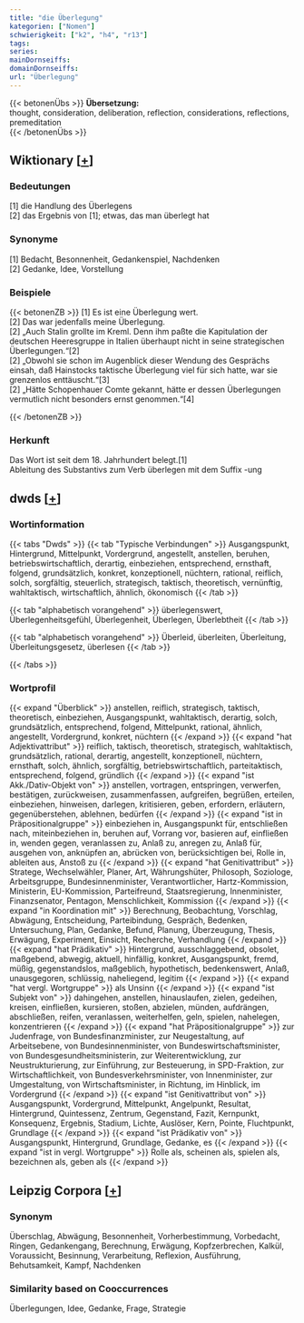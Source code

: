 ```yaml
---
title: "die Überlegung"
kategorien: ["Nomen"]
schwierigkeit: ["k2", "h4", "r13"]
tags:
series:
mainDornseiffs:
domainDornseiffs:
url: "Überlegung"
---
```


{{< betonenÜbs >}}
**Übersetzung:**  
thought, consideration, deliberation, reflection, considerations, reflections, premeditation  
{{< /betonenÜbs >}}

## Wiktionary [[+](https://de.wiktionary.org/wiki/Überlegung)]

### Bedeutungen
[1] die Handlung des Überlegens  
[2] das Ergebnis von [1]; etwas, das man überlegt hat  

### Synonyme
[1] Bedacht, Besonnenheit, Gedankenspiel, Nachdenken  
[2] Gedanke, Idee, Vorstellung  

### Beispiele
{{< betonenZB >}}
[1] Es ist eine Überlegung wert.  
[2] Das war jedenfalls meine Überlegung.  
[2] „Auch Stalin grollte im Kreml. Denn ihm paßte die Kapitulation der deutschen Heeresgruppe in Italien überhaupt nicht in seine strategischen Überlegungen.“[2]  
[2] „Obwohl sie schon im Augenblick dieser Wendung des Gesprächs einsah, daß Hainstocks taktische Überlegung viel für sich hatte, war sie grenzenlos enttäuscht.“[3]  
[2] „Hätte Schopenhauer Comte gekannt, hätte er dessen Überlegungen vermutlich nicht besonders ernst genommen.“[4]  

{{< /betonenZB >}}
### Herkunft
Das Wort ist seit dem 18. Jahrhundert belegt.[1]  
Ableitung des Substantivs zum Verb überlegen mit dem Suffix -ung  



## dwds [[+](https://www.dwds.de/wb/Überlegung)]

### Wortinformation
{{< tabs "Dwds" >}}
{{< tab "Typische Verbindungen" >}}
Ausgangspunkt, Hintergrund, Mittelpunkt, Vordergrund, angestellt, anstellen, beruhen, betriebswirtschaftlich, derartig, einbeziehen, entsprechend, ernsthaft, folgend, grundsätzlich, konkret, konzeptionell, nüchtern, rational, reiflich, solch, sorgfältig, steuerlich, strategisch, taktisch, theoretisch, vernünftig, wahltaktisch, wirtschaftlich, ähnlich, ökonomisch
{{< /tab >}}

{{< tab "alphabetisch vorangehend" >}}
überlegenswert, Überlegenheitsgefühl, Überlegenheit, Überlegen, Überlebtheit
{{< /tab >}}

{{< tab "alphabetisch vorangehend" >}}
Überleid, überleiten, Überleitung, Überleitungsgesetz, überlesen
{{< /tab >}}

{{< /tabs >}}

### Wortprofil
{{< expand "Überblick" >}} anstellen, reiflich, strategisch, taktisch, theoretisch, einbeziehen, Ausgangspunkt, wahltaktisch, derartig, solch, grundsätzlich, entsprechend, folgend, Mittelpunkt, rational, ähnlich, angestellt, Vordergrund, konkret, nüchtern {{< /expand >}}
{{< expand "hat Adjektivattribut" >}} reiflich, taktisch, theoretisch, strategisch, wahltaktisch, grundsätzlich, rational, derartig, angestellt, konzeptionell, nüchtern, ernsthaft, solch, ähnlich, sorgfältig, betriebswirtschaftlich, parteitaktisch, entsprechend, folgend, gründlich {{< /expand >}}
{{< expand "ist Akk./Dativ-Objekt von" >}} anstellen, vortragen, entspringen, verwerfen, bestätigen, zurückweisen, zusammenfassen, aufgreifen, begrüßen, erteilen, einbeziehen, hinweisen, darlegen, kritisieren, geben, erfordern, erläutern, gegenüberstehen, ablehnen, bedürfen {{< /expand >}}
{{< expand "ist in Präpositionalgruppe" >}} einbeziehen in, Ausgangspunkt für, entschließen nach, miteinbeziehen in, beruhen auf, Vorrang vor, basieren auf, einfließen in, wenden gegen, veranlassen zu, Anlaß zu, anregen zu, Anlaß für, ausgehen von, anknüpfen an, abrücken von, berücksichtigen bei, Rolle in, ableiten aus, Anstoß zu {{< /expand >}}
{{< expand "hat Genitivattribut" >}} Stratege, Wechselwähler, Planer, Art, Währungshüter, Philosoph, Soziologe, Arbeitsgruppe, Bundesinnenminister, Verantwortlicher, Hartz-Kommission, Ministerin, EU-Kommission, Parteifreund, Staatsregierung, Innenminister, Finanzsenator, Pentagon, Menschlichkeit, Kommission {{< /expand >}}
{{< expand "in Koordination mit" >}} Berechnung, Beobachtung, Vorschlag, Abwägung, Entscheidung, Parteibindung, Gespräch, Bedenken, Untersuchung, Plan, Gedanke, Befund, Planung, Überzeugung, Thesis, Erwägung, Experiment, Einsicht, Recherche, Verhandlung {{< /expand >}}
{{< expand "hat Prädikativ" >}} Hintergrund, ausschlaggebend, obsolet, maßgebend, abwegig, aktuell, hinfällig, konkret, Ausgangspunkt, fremd, müßig, gegenstandslos, maßgeblich, hypothetisch, bedenkenswert, Anlaß, unausgegoren, schlüssig, naheliegend, legitim {{< /expand >}}
{{< expand "hat vergl. Wortgruppe" >}} als Unsinn {{< /expand >}}
{{< expand "ist Subjekt von" >}} dahingehen, anstellen, hinauslaufen, zielen, gedeihen, kreisen, einfließen, kursieren, stoßen, abzielen, münden, aufdrängen, abschließen, reifen, veranlassen, weiterhelfen, geln, spielen, nahelegen, konzentrieren {{< /expand >}}
{{< expand "hat Präpositionalgruppe" >}} zur Judenfrage, von Bundesfinanzminister, zur Neugestaltung, auf Arbeitsebene, von Bundesinnenminister, von Bundeswirtschaftsminister, von Bundesgesundheitsministerin, zur Weiterentwicklung, zur Neustrukturierung, zur Einführung, zur Besteuerung, in SPD-Fraktion, zur Wirtschaftlichkeit, von Bundesverkehrsminister, von Innenminister, zur Umgestaltung, von Wirtschaftsminister, in Richtung, im Hinblick, im Vordergrund {{< /expand >}}
{{< expand "ist Genitivattribut von" >}} Ausgangspunkt, Vordergrund, Mittelpunkt, Angelpunkt, Resultat, Hintergrund, Quintessenz, Zentrum, Gegenstand, Fazit, Kernpunkt, Konsequenz, Ergebnis, Stadium, Lichte, Auslöser, Kern, Pointe, Fluchtpunkt, Grundlage {{< /expand >}}
{{< expand "ist Prädikativ von" >}} Ausgangspunkt, Hintergrund, Grundlage, Gedanke, es {{< /expand >}}
{{< expand "ist in vergl. Wortgruppe" >}} Rolle als, scheinen als, spielen als, bezeichnen als, geben als {{< /expand >}}

## Leipzig Corpora [[+](https://corpora.uni-leipzig.de/en/res?word=Überlegung&corpusId=deu_newscrawl-public_2018)]


### Synonym
Überschlag, Abwägung, Besonnenheit, Vorherbestimmung, Vorbedacht, Ringen, Gedankengang, Berechnung, Erwägung, Kopfzerbrechen, Kalkül, Voraussicht, Besinnung, Verarbeitung, Reflexion, Ausführung, Behutsamkeit, Kampf, Nachdenken


### Similarity based on Cooccurrences
Überlegungen, Idee, Gedanke, Frage, Strategie

